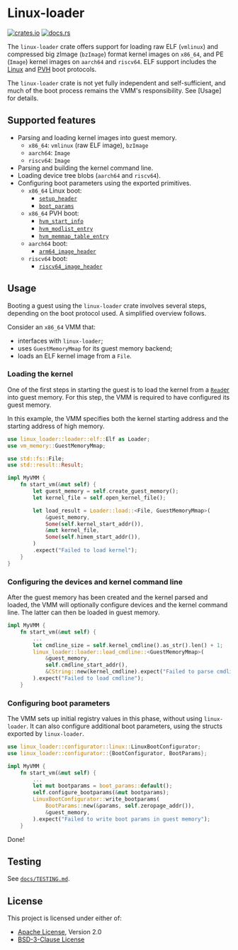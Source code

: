# Linux-loader

[![crates.io](https://img.shields.io/crates/v/linux-loader)](https://crates.io/crates/linux-loader)
[![docs.rs](https://img.shields.io/docsrs/linux-loader)](https://docs.rs/linux-loader/)

The `linux-loader` crate offers support for loading raw ELF (`vmlinux`) and
compressed big zImage (`bzImage`) format kernel images on `x86_64`,
and PE (`Image`) kernel images on `aarch64` and `riscv64`.
ELF support includes the
[Linux](https://www.kernel.org/doc/Documentation/x86/boot.txt) and
[PVH](https://xenbits.xen.org/docs/unstable/misc/pvh.html) boot protocols.

The `linux-loader` crate is not yet fully independent and self-sufficient, and
much of the boot process remains the VMM's responsibility. See [Usage] for details.

## Supported features

- Parsing and loading kernel images into guest memory.
   - `x86_64`: `vmlinux` (raw ELF image), `bzImage`
   - `aarch64`: `Image`
   - `riscv64`: `Image`
- Parsing and building the kernel command line.
- Loading device tree blobs (`aarch64` and `riscv64`).
- Configuring boot parameters using the exported primitives.
  - `x86_64` Linux boot:
    - [`setup_header`](https://elixir.bootlin.com/linux/latest/source/arch/x86/include/uapi/asm/bootparam.h#L65)
    - [`boot_params`](https://elixir.bootlin.com/linux/latest/source/arch/x86/include/uapi/asm/bootparam.h#L175)
  - `x86_64` PVH boot:
    - [`hvm_start_info`](https://elixir.bootlin.com/linux/latest/source/include/xen/interface/hvm/start_info.h#L125)
    - [`hvm_modlist_entry`](https://elixir.bootlin.com/linux/latest/source/include/xen/interface/hvm/start_info.h#L145)
    - [`hvm_memmap_table_entry`](https://elixir.bootlin.com/linux/latest/source/include/xen/interface/hvm/start_info.h#L152)
  - `aarch64` boot:
    - [`arm64_image_header`](https://elixir.bootlin.com/linux/latest/source/arch/arm64/include/asm/image.h#L44)
  - `riscv64` boot:
    - [`riscv64_image_header`](https://elixir.bootlin.com/linux/latest/source/arch/riscv/include/asm/image.h#L51)

## Usage

Booting a guest using the `linux-loader` crate involves several steps,
depending on the boot protocol used. A simplified overview follows.

Consider an `x86_64` VMM that:
- interfaces with `linux-loader`;
- uses `GuestMemoryMmap` for its guest memory backend;
- loads an ELF kernel image from a `File`.

### Loading the kernel

One of the first steps in starting the guest is to load the kernel from a
[`Read`er](https://doc.rust-lang.org/std/io/trait.Read.html) into guest memory.
For this step, the VMM is required to have configured its guest memory.

In this example, the VMM specifies both the kernel starting address and the
starting address of high memory.

```rust
use linux_loader::loader::elf::Elf as Loader;
use vm_memory::GuestMemoryMmap;

use std::fs::File;
use std::result::Result;

impl MyVMM {
    fn start_vm(&mut self) {
        let guest_memory = self.create_guest_memory();
        let kernel_file = self.open_kernel_file();

        let load_result = Loader::load::<File, GuestMemoryMmap>(
            &guest_memory,
            Some(self.kernel_start_addr()),
            &mut kernel_file,
            Some(self.himem_start_addr()),
        )
        .expect("Failed to load kernel");
    }
}
```

### Configuring the devices and kernel command line

After the guest memory has been created and the kernel parsed and loaded, the
VMM will optionally configure devices and the kernel command line. The latter
can then be loaded in guest memory.

```rust
impl MyVMM {
    fn start_vm(&mut self) {
        ...
        let cmdline_size = self.kernel_cmdline().as_str().len() + 1;
        linux_loader::loader::load_cmdline::<GuestMemoryMmap>(
            &guest_memory,
            self.cmdline_start_addr(),
            &CString::new(kernel_cmdline).expect("Failed to parse cmdline")
        ).expect("Failed to load cmdline");
    }
```

### Configuring boot parameters

The VMM sets up initial registry values in this phase, without using
`linux-loader`. It can also configure additional boot parameters, using the
structs exported by `linux-loader`.

```rust
use linux_loader::configurator::linux::LinuxBootConfigurator;
use linux_loader::configurator::{BootConfigurator, BootParams};

impl MyVMM {
    fn start_vm(&mut self) {
        ...
        let mut bootparams = boot_params::default();
        self.configure_bootparams(&mut bootparams);
        LinuxBootConfigurator::write_bootparams(
            BootParams::new(&params, self.zeropage_addr()),
            &guest_memory,
        ).expect("Failed to write boot params in guest memory");
    }
```

Done!

## Testing

See [`docs/TESTING.md`](docs/TESTING.md).

## License

This project is licensed under either of:
- [Apache License](LICENSE-APACHE), Version 2.0
- [BSD-3-Clause License](LICENSE-BSD-3-Clause)
